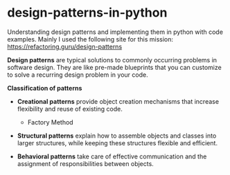 # design-patterns-in-python
Understanding design patterns and implementing them in python with code examples.
Mainly I used the following site for this mission: https://refactoring.guru/design-patterns

**Design patterns** are typical solutions to commonly occurring problems in software design. They are like pre-made blueprints that you can customize to solve a recurring design problem in your code.

**Classification of patterns**

- **Creational patterns** provide object creation mechanisms that increase flexibility and reuse of existing code.
    * Factory Method

- **Structural patterns** explain how to assemble objects and classes into larger structures, while keeping these structures flexible and efficient.

- **Behavioral patterns** take care of effective communication and the assignment of responsibilities between objects.




